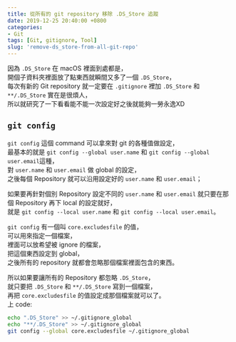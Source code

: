 ```yaml
---
title: 從所有的 git repository 移除 .DS_Store 追蹤
date: 2019-12-25 20:40:00 +0800
categories:
- Git
tags: [Git, gitignore, Tool]
slug: 'remove-ds_store-from-all-git-repo'
---
```


因為 ``.DS_Store`` 在 macOS 裡面到處都是，  
開個子資料夾裡面放了點東西就瞬間又多了一個 ``.DS_Store``，  
每次有新的 Git repository 就一定要在 ``.gitignore`` 裡加 ``.DS_Store`` 和 ``**/.DS_Store`` 實在是很煩人，  
所以就研究了一下看看能不能一次設定好之後就能夠一勞永逸XD  
  
## ``git config``
``git config`` 這個 command 可以拿來對 git 的各種值做設定，  
最基本的就是 ``git config --global user.name`` 和 ``git config --global user.email``這種，  
對 ``user.name`` 和 ``user.email`` 做 global 的設定，  
之後每個 Repository 就可以沿用設定好的 ``user.name`` 和 ``user.email``；  
<!--more-->
如果要再針對個別 Repository 設定不同的 ``user.name`` 和 ``user.email`` 就只要在那個 Repository 再下 local 的設定就好，  
就是 ``git config --local user.name`` 和 ``git config --local user.email``。  
  
``git config`` 有一個叫 ``core.excludesfile`` 的值，  
可以用來指定一個檔案，  
裡面可以放希望被 ignore 的檔案，  
把這個東西設定到 global，  
之後所有的 repository 就都會忽略那個檔案裡面包含的東西。  
  
所以如果要讓所有的 Repository 都忽略 ``.DS_Store``，  
就只要把 ``.DS_Store`` 和 ``**/.DS_Store`` 寫到一個檔案，  
再把 ``core.excludesfile`` 的值設定成那個檔案就可以了。  
上 code:  
  
```bash
echo ".DS_Store" >> ~/.gitignore_global
echo "**/.DS_Store" >> ~/.gitignore_global
git config --global core.excludesfile ~/.gitignore_global
```

